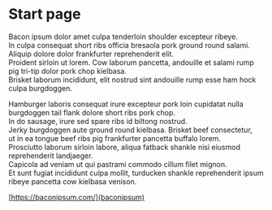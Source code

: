 # Start page

Bacon ipsum dolor amet culpa tenderloin shoulder excepteur ribeye.  
In culpa consequat short ribs officia bresaola pork ground round salami.  
Aliquip dolore dolor frankfurter reprehenderit elit.  
Proident sirloin ut lorem. Cow laborum pancetta, andouille et salami rump pig tri-tip dolor pork chop kielbasa.  
Brisket laborum incididunt, elit nostrud sint andouille rump esse ham hock culpa burgdoggen.

Hamburger laboris consequat irure excepteur pork loin cupidatat nulla burgdoggen tail flank dolore short ribs pork chop.  
In do sausage, irure sed spare ribs id biltong nostrud.  
Jerky burgdoggen aute ground round kielbasa. Brisket beef consectetur,  
ut in ea tongue beef ribs pig frankfurter pancetta buffalo lorem.  
Prosciutto laborum sirloin labore, aliqua fatback shankle nisi eiusmod reprehenderit landjaeger.  
Capicola ad veniam ut qui pastrami commodo cillum filet mignon.  
Et sunt fugiat incididunt culpa mollit, turducken shankle reprehenderit ipsum ribeye pancetta cow kielbasa venison.

[https://baconipsum.com/](baconipsum)